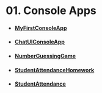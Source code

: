 # 01. Console Apps
- #### [MyFirstConsoleApp](https://github.com/mfurkanayhan/senior-dotnet-developer-roadmap/tree/main/01.ConsoleApps/MyFirstConsoleApp)
- #### [ChatUIConsoleApp](https://github.com/mfurkanayhan/senior-dotnet-developer-roadmap/tree/main/01.ConsoleApps/ChatUIConsoleApp)
- #### [NumberGuessingGame](https://github.com/mfurkanayhan/senior-dotnet-developer-roadmap/tree/main/01.ConsoleApps/NumberGuessingGame)
- #### [StudentAttendanceHomework](https://github.com/mfurkanayhan/senior-dotnet-developer-roadmap/tree/main/01.ConsoleApps/StudentAttendanceHomework)
- #### [StudentAttendance](https://github.com/mfurkanayhan/senior-dotnet-developer-roadmap/tree/main/01.ConsoleApps/StudentAttandance)
